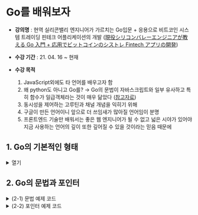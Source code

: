 # Go를 배워보자

- **강의명** : 현역 실리콘밸리 엔지니어가 가르치는 Go입문 + 응용으로 비트코인 시스템 트레이딩 핀테크 어플리케이션의 개발 ([現役シリコンバレーエンジニアが教える Go 入門 + 応用でビットコインのシストレ Fintech アプリの開発](https://www.udemy.com/course/go-fintech/))

- **수강 기간** : 21. 04. 16 ~ 현재

- **수강 목적**

  1. JavaScript외에도 타 언어를 배우고자 함
  2. 왜 python도 아니고 Go를? → Go의 문법이 자바스크립트와 일부 유사하고 특히 함수가 일급객체라는 것이 매우 닮았다 ([참고자료](https://lannex.github.io/blog/2019/Golang-for-JavaScript-developers-1/))
  3. 동시성을 제어하는 고루틴과 채널 개념을 익히기 위해
  4. 구글이 만든 언어이니 앞으로 더 쓰임새가 많아질 언어임이 분명
  5. 프론트엔드 기술만 배워서는 좋은 웹 엔지니어가 될 수 없고 넓은 시야가 있어야 지금 사용하는 언어의 깊이 또한 깊어질 수 있을 것이라는 믿음 때문에

## 1. Go의 기본적인 형태

<details>
<summary> 열기 </summary>
<div markdonw="1">

```go
package main // package 형 언어

import "fmt" // 이와 같은 import 형태임

func main() { // C나 java같은 main 함수가 있어야 함
    // 1. 변수 선언
    var i int = 1

    var {
        j int = 2
        s string = "test"
        t, f bool = true, false
    }

    xi := 1 // 축약
    xt, xf : = true, false

    // 2. 배열과 슬라이스
    var a [2]int = [2]int{10, 20} // 배열 (불가변)
    var b []int = []int{100, 200} // 슬라이스 (가변)
    n := []int{1, 2, 3, 4, 5, 6}
    fmt.printLn(n[2:4])
    k := make([]int, 3, 5) // make(형, 길이, 메모리)

    // 3. map
    m := map[string]int{"apple": 100, "banana": 200}
    v, ok := m["apple"] // 두 번째 인자로 해당 값의 유무를 판별 가능, 이 경우 100 true가 출력될 것

    // 4. 함수
    r := add(10, 20)

    conter := incrementGenerator()
    fmt.Println(counter()) // 1
    fmt.Println(counter()) // 2

}

func add(x int, y int) result int { // 매개변수들의 형과 반환형을 기입할 것
    result = x + y // 이렇게 써도 이미 result를 반환하기로 되어 있으므로 이 값을 알아서 반환
    return
}

func incrementGenerator() (func() int) {
    x := 0
    return func() int {
        x++
        return x
    }
}
// 자바스크립트에서 사용하는 spread operator로 여러개의 인자를 받을 수 있음 (아예 안 받을 수도 있음)
func sum() (params ...int) result int {
    for _, param := range params {
        result += param
    }
    return
}

```

</div>
</details>

## 2. Go의 문법과 포인터

<details>
<summary> (2-1) 문법 예제 코드 </summary>
<div markdonw="2-1">

```go
package main // package 형 언어


import "fmt"

func main() {
	num := 6
	if num%2 == 0 { // JS와는 달리 괄호 없이 조건문이 들어감
		fmt.Println("by 2")
	} else {
		fmt.Println("else")
	}

	for i := 0; i < 6; i++ { // 당연히 조건문 안에서도 형정의의 축약형을 사용할 수 있다
		if i == 3 {
			fmt.Println("continue")
			continue
		}
		if i > 5 {
			fmt.Println("break")
			break
		}
		fmt.Println(i)
	}

	l := []string{"python", "java", "go"}

	for _, v := range l { // 이 부분은 파이썬과 비슷함
		fmt.Print(v + ` `)
	}

	os := "window"
    // 스위치도 괄호만 없고 똑같지만 대신 break가 없다
	switch os {
	case "mac":
		fmt.Println("Mac!")
	case "window":
		fmt.Println("Window!")
	default:
		fmt.Println("default...")
	}

}

```

</div>
</details>

<details>
<summary> (2-2) 포인터 예제 코드 </summary>
<div markdonw="2-1">

```go
package main

import "fmt"

func main() {
	var n int = 100
	fmt.Println(n) // 100

	fmt.Println(&n) // 0xc000014088

	var p *int = &n
	fmt.Println(p) // 0xc000014088
	fmt.Println(*p) // 100
}
```

</div>
</details>

